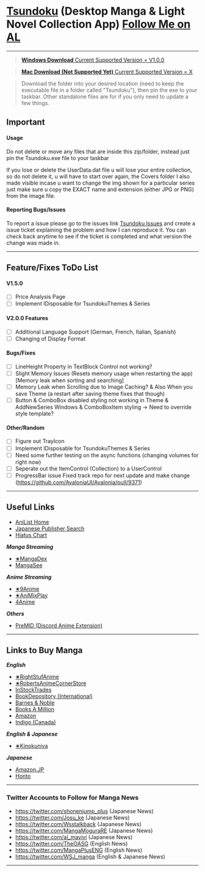 # [Tsundoku](https://en.wikipedia.org/wiki/Tsundoku) (Desktop Manga & Light Novel Collection App) [Follow Me on AL](https://anilist.co/user/Preminence/)

***
>[**Windows Download** Current Supported Version = V1.0.0](https://www.dropbox.com/sh/szci4jq9zvorlzc/AAAY0oxWl-HZsmsoMgSrcbxka?dl=0)

>[**Mac Download (Not Supported Yet)** Current Supported Version = X](https://www.dropbox.com/sh/3e0po3d4l1sv8va/AAAgEbiPM86QQtkTcvvGWEVva?dl=0)

>Download the folder into your desired location (need to keep the executable file in a folder called "Tsundoku"), then pin the exe to your taskbar. Other standalone files are for if you only need to update a few things.
## Important
#### Usage
Do not delete or move any files that are inside this zip/folder, instead just pin the Tsundoku.exe file to your taskbar

If you lose or delete the UserData.dat file u will lose your entire collection, so do not delete it, u will have to start over again, the Covers folder I also made visible incase u want to change the img shown for a particular series just make sure u copy the EXACT name and extension (either JPG or PNG) from the image file.
#### Reporting Bugs/Issues
To report a issue please go to the issues link [Tsundoku Issues](https://github.com/Sigrec/TsundokuApp/issues) and create a issue ticket explaining the problem and how I can reproduce it. You can check back anytime to see if the ticket is completed and what version the change was made in.
***
## Feature/Fixes ToDo List
#### V1.5.0
- [ ] Price Analysis Page
- [ ] Implement IDisposable for TsundokuThemes & Series

#### V2.0.0 Features
- [ ] Additional Language Support (German, French, Italian, Spanish)
- [ ] Changing of Display Format
  
#### Bugs/Fixes
- [ ] LineHeight Property in TextBlock Control not working?
- [ ] Slight Memory Issues (Resets memory usage when restarting the app) [Memory leak when sorting and searching]
- [ ] Memory Leak when Scrolling due to Image Caching? & Also When you save Theme (a restart after saving theme fixes that though)
- [ ] Button & ComboBox disabled styling not working in Theme & AddNewSeries Windows & ComboBoxItem styling -> Need to override style template?
  
#### Other/Random
- [ ] Figure out TrayIcon
- [ ] Implement IDisposable for TsundokuThemes & Series
- [ ] Need some further testing on the async functions (changing volumes for right now)
- [ ] Seperate out the ItemControl (Collection) to a UserControl
- [ ] ProgressBar issue Fixed track repo for next update and make change (https://github.com/AvaloniaUI/Avalonia/pull/9371)
***
## Useful Links
- [AniList Home](https://anilist.co/hom)
- [Japanese Publisher Search](https://comic.k-manga.jp/)
- [Hiatus Chart](https://www.reddit.com/r/HiatusCharts/comments/pfqlbz/all_charts/)

***Manga Streaming***
- [✬MangaDex](https://mangadex.org/)
- [MangaSee](https://mangasee123.com/)

***Anime Streaming***
- [✬9Anime](https://9anime.to/)
- [✬AniMixPlay](https://animixplay.to/)
- [4Anime](https://4anime.to/)

***Others***
- [PreMID (Discord Anime Extension)](https://premid.app/)
***
## Links to Buy Manga
***English***
- [✬RightStufAnime](https://www.rightstufanime.com/)
- [✬RobertsAnimeCornerStore](https://www.animecornerstore.com/graphicnovels1.html)
- [InStockTrades](https://www.instocktrades.com/)
- [BookDepository (International)](https://www.bookdepository.com/manga-store/)
- [Barnes & Noble](https://www.barnesandnoble.com/b/books/graphic-novels-comics/manga/_/N-1sZ29Z8q8Zucc)
- [Books A Million](https://www.booksamillion.com/manga)
- [Amazon](https://www.amazon.com/Manga-Comics-Graphic-Novels-Books/b?node=4367)
- [Indigo (Canada)](https://www.chapters.indigo.ca/en-ca/comic-book-shop/manga/)

***English & Japanese***
- [✬Kinokuniya](https://united-states.kinokuniya.com/)

***Japanese***
- [Amazon.JP](https://www.amazon.co.jp/)
- [Honto](https://honto.jp/)
***
### Twitter Accounts to Follow for Manga News
- https://twitter.com/shonenjump_plus (Japanese News)
- https://twitter.com/Josu_ke (Japanese News)
- https://twitter.com/Wsstalkback (Japanese News)
- https://twitter.com/MangaMoguraRE (Japanese News)
- https://twitter.com/al_mavivi (Japanese News)
- https://twitter.com/TheOASG (English News)
- https://twitter.com/MangaPlusENG (English News)
- https://twitter.com/WSJ_manga (English & Japanese News)
***

